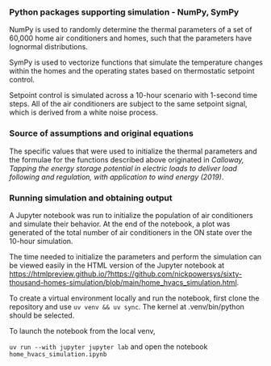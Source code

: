 ### Python packages supporting simulation - NumPy, SymPy

NumPy is used to randomly determine the thermal parameters of a set of 60,000 home air conditioners and homes, such that the parameters have lognormal distributions.

SymPy is used to vectorize functions that simulate the temperature changes within the homes and the operating states based on thermostatic setpoint control.

Setpoint control is simulated across a 10-hour scenario with 1-second time steps. All of the air conditioners are subject to the same setpoint signal, which is derived from a white noise process.

### Source of assumptions and original equations

The specific values that were used to initialize the thermal parameters and the formulae for the functions described above originated in _Calloway, Tapping the energy storage potential in electric loads to deliver load following and regulation, with application to wind energy (2019)_.

### Running simulation and obtaining output

A Jupyter notebook was run to initialize the population of air conditioners and simulate their behavior. At the end of the notebook, a plot was generated of the total number of air conditioners in the ON state over the 10-hour simulation.

The time needed to initialize the parameters and perform the simulation can be viewed easily in the HTML version of the Jupyter notebook at https://htmlpreview.github.io/?https://github.com/nickpowersys/sixty-thousand-homes-simulation/blob/main/home_hvacs_simulation.html.

To create a virtual environment locally and run the notebook, first clone the repository and use `uv venv && uv sync`. The kernel at .venv/bin/python should be selected.

To launch the notebook from the local venv,

`uv run --with jupyter jupyter lab` and open the notebook `home_hvacs_simulation.ipynb`
